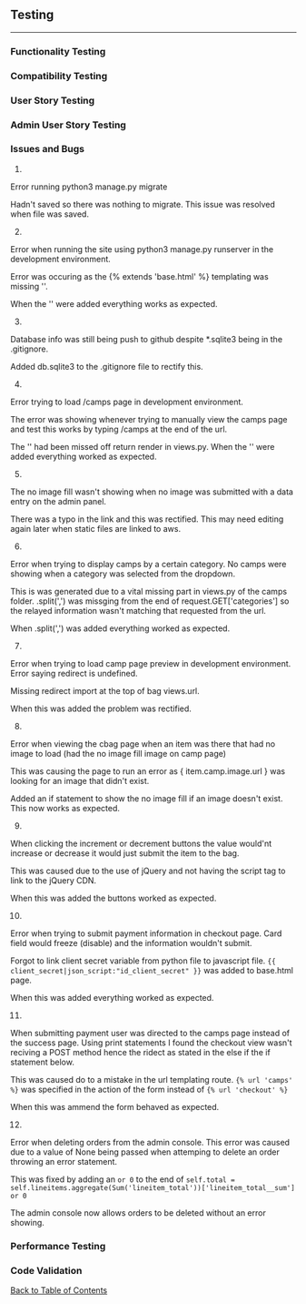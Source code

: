 ## Testing

---

### Functionality Testing

### Compatibility Testing

### User Story Testing

### Admin User Story Testing

### Issues and Bugs

1.

Error running python3 manage.py migrate

Hadn't saved so there was nothing to migrate. This issue was resolved when file was saved.

2.

Error when running the site using python3 manage.py runserver in the development environment.

Error was occuring as the {% extends 'base.html' %} templating was missing ''.

When the '' were added everything works as expected.

3.

Database info was still being push to github despite *.sqlite3 being in the .gitignore.

Added db.sqlite3 to the .gitignore file to rectify this.

4.

Error trying to load /camps page in development environment.

The error was showing whenever trying to manually view the camps page and test this works by typing /camps at the end of the url.

The '' had been missed off return render in views.py. When the '' were added everything worked as expected.

5.

The no image fill wasn't showing when no image was submitted with a data entry on the admin panel.

There was a typo in the link and this was rectified. This may need editing again later when static files are linked to aws.

6.

Error when trying to display camps by a certain category. No camps were showing when a category was selected from the dropdown.

This is was generated due to a vital missing part in views.py of the camps folder. .split(',') was missging from the end of request.GET['categories'] so the relayed information wasn't matching that requested from the url.

When .split(',') was added everything worked as expected.

7.

Error when trying to load camp page preview in development environment. Error saying redirect is undefined.

Missing redirect import at the top of bag views.url.

When this was added the problem was rectified.

8.

Error when viewing the cbag page when an item was there that had no image to load (had the no image fill image on camp page)

This was causing the page to run an error as { item.camp.image.url } was looking for an image that didn't exist.

Added an if statement to show the no image fill if an image doesn't exist. This now works as expected.

9.

When clicking the increment or decrement buttons the value would'nt increase or decrease it would just submit the item to the bag.

This was caused due to the use of jQuery and not having the script tag to link to the jQuery CDN.

When this was added the buttons worked as expected.

10.

Error when trying to submit payment information in checkout page. Card field would freeze (disable) and the information wouldn't submit.

Forgot to link client secret variable from python file to javascript file. `{{ client_secret|json_script:"id_client_secret" }}` was added to base.html page.

When this was added everything worked as expected.

11.

When submitting payment user was directed to the camps page instead of the success page. Using print statements I found the checkout view wasn't reciving a POST method hence the ridect as stated in the else if the if statement below.

This was caused do to a mistake in the url templating route. `{% url 'camps' %}` was specified in the action of the form instead of `{% url 'checkout' %}`

When this was ammend the form behaved as expected.

12.

Error when deleting orders from the admin console. This error was caused due to a value of None being passed when attemping to delete an order throwing an error statement.

This was fixed by adding an `or 0` to the end of `self.total = self.lineitems.aggregate(Sum('lineitem_total'))['lineitem_total__sum'] or 0`

The admin console now allows orders to be deleted without an error showing.

### Performance Testing

### Code Validation

[Back to Table of Contents](README.md#table-of-contents)